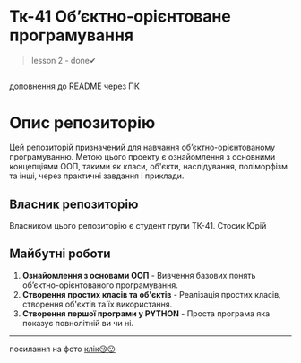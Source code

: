 # Тк-41 Об’єктно-орієнтоване програмування
> lesson 2 - done✔

##
доповнення до README через ПК

# Опис репозиторію

Цей репозиторій призначений для навчання об’єктно-орієнтованому програмуванню. Метою цього проекту є ознайомлення з основними концепціями ООП, такими як класи, об'єкти, наслідування, поліморфізм та інші, через практичні завдання і приклади.

## Власник репозиторію

Власником цього репозиторію є студент групи ТК-41. Стосик Юрій

## Майбутні роботи

1. **Ознайомлення з основами ООП** - Вивчення базових понять об’єктно-орієнтованого програмування.
2. **Створення простих класів та об'єктів** - Реалізація простих класів, створення об'єктів та їх використання.
3. **Створення першої програми у PYTHON** - Проста програма яка показує повнолітній ви чи ні.
---
 
 посилання на фото 
 [клік😘😛](./Init/image.png)